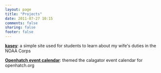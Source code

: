 ```yaml
---
layout: page
title: "Projects"
date: 2011-07-27 10:15
comments: false
sharing: false
footer: false
---
```


**[kasey][1]**: a simple site used for students to learn about my wife's duties in the NOAA Corps

**[Openhatch event calendar][2]**: themed the calagator event calendar for openhatch.org

[1]: http://kasey.chrissims.org
[2]: http://events.openhatch.org